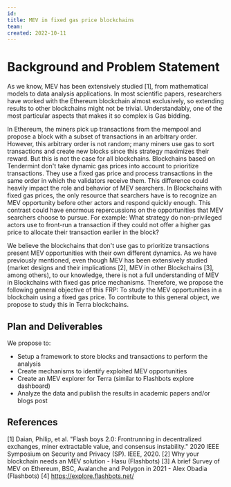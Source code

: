 ```yaml
---
id: 
title: MEV in fixed gas price blockchains
team:  
created: 2022-10-11
---
```


# Background and Problem Statement

As we know, MEV has been extensively studied [1], from mathematical models to data analysis applications. In most scientific papers, researchers have worked with the Ethereum blockchain almost exclusively, so extending results to other blockchains might not be trivial. Understandably, one of the most particular aspects that makes it so complex is Gas bidding.

In Ethereum, the miners pick up transactions from the mempool and propose a block with a subset of transactions in an arbitrary order. However, this arbitrary order is not random; many miners use gas to sort transactions and create new blocks since this strategy maximizes their reward. But this is not the case for all blockchains. Blockchains based on Tendermint don't take dynamic gas prices into account to prioritize transactions. They use a fixed gas price and process transactions in the same order in which the validators receive them. This difference could heavily impact the role and behavior of MEV searchers. In Blockchains with fixed gas prices, the only resource that searchers have is to recognize an MEV opportunity before other actors and respond quickly enough. This contrast could have enormous repercussions on the opportunities that MEV searchers choose to pursue. For example: What strategy do non-privileged actors use to front-run a transaction if they could not offer a higher gas price to allocate their transaction earlier in the block? 

We believe the blockchains that don't use gas to prioritize transactions present MEV opportunities with their own different dynamics. As we have previously mentioned, even though MEV has been extensively studied  (market designs and their implications [2], MEV in other Blockchains [3], among others), to our knowledge, there is not a full understanding of MEV in Blockchains with fixed gas price mechanisms. Therefore, we propose the following general objective of this FRP: To study the MEV opportunities in a blockchain using a fixed gas price. To contribute to this general object, we propose to study this in Terra blockchains.

## Plan and Deliverables

We propose to:

- Setup a framework to store blocks and transactions to perform the analysis
- Create mechanisms to identify exploited MEV opportunities
- Create an MEV explorer for Terra (similar to Flashbots explore dashboard)
- Analyze the data and publish the results in academic papers and/or blogs post


## References

[1] Daian, Philip, et al. "Flash boys 2.0: Frontrunning in decentralized exchanges, miner extractable value, and consensus instability." 2020 IEEE Symposium on Security and Privacy (SP). IEEE, 2020.
[2] Why your blockchain needs an MEV solution - Hasu (Flashbots)
[3] A brief Survey of MEV on Ethereum, BSC, Avalanche and Polygon in 2021 - Alex Obadia (Flashbots) 
[4] https://explore.flashbots.net/ 